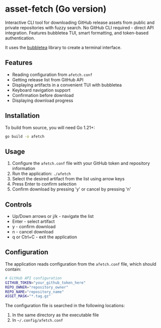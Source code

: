 # asset-fetch (Go version)

Interactive CLI tool for downloading GitHub release assets from public and private repositories with fuzzy search. No GitHub CLI required - direct API integration. Features bubbletea TUI, smart formatting, and token-based authentication.

It uses the [bubbletea](https://github.com/charmbracelet/bubbletea) library to create a terminal interface.

## Features

- Reading configuration from `afetch.conf`
- Getting release list from GitHub API
- Displaying artifacts in a convenient TUI with bubbletea
- Keyboard navigation support
- Confirmation before download
- Displaying download progress

## Installation

To build from source, you will need Go 1.21+:

```bash
go build -o afetch
```

## Usage

1. Configure the `afetch.conf` file with your GitHub token and repository information
2. Run the application: `./afetch`
3. Select the desired artifact from the list using arrow keys
4. Press Enter to confirm selection
5. Confirm download by pressing 'y' or cancel by pressing 'n'

## Controls

- Up/Down arrows or j/k - navigate the list
- Enter - select artifact
- y - confirm download
- n - cancel download
- q or Ctrl+C - exit the application

## Configuration

The application reads configuration from the `afetch.conf` file, which should contain:

```bash
# GitHub API configuration
GITHUB_TOKEN="your_github_token_here"
REPO_OWNER="repository_owner"
REPO_NAME="repository_name"
ASSET_MASK="*.tag.gz"
```

The configuration file is searched in the following locations:
1. In the same directory as the executable file
2. In `~/.config/afetch.conf`